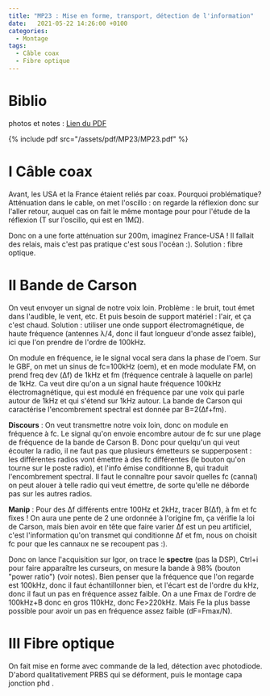 ```yaml
---
title: "MP23 : Mise en forme, transport, détection de l'information"
date:   2021-05-22 14:26:00 +0100
categories:
  - Montage
tags:
  - Câble coax
  - Fibre optique
---
```

# Biblio


photos et notes : [Lien du PDF](/assets/pdf/MP23/MP23.pdf)

{% include pdf src="/assets/pdf/MP23/MP23.pdf" %}

# I Câble coax

Avant, les USA et la France étaient reliés par coax. Pourquoi problématique? Atténuation dans le cable, on met l'oscillo : on regarde la réflexion donc sur l'aller retour, auquel cas on fait le même montage pour pour l'étude de la réflexion (T sur l'oscillo, qui est en 1M&Omega;). 

Donc on a une forte atténuation sur 200m, imaginez France-USA ! Il fallait des relais, mais c'est pas pratique c'est sous l'océan :). Solution : fibre optique.

# II Bande de Carson
On veut envoyer un signal de notre voix loin. Problème : le bruit, tout émet dans l'audible, le vent, etc. Et puis besoin de support matériel : l'air, et ça c'est chaud. Solution : utiliser une onde support électromagnétique, de haute fréquence (antennes &lambda;/4, donc il faut longueur d'onde assez faible), ici que l'on prendre de l'ordre de 100kHz.

On module en fréquence, ie le signal vocal sera dans la phase de l'oem. Sur le GBF, on met un sinus de fc=100kHz (oem), et en mode modulate FM, on prend freq dev (&Delta;f) de 1kHz et fm (fréquence centrale à laquelle on parle) de 1kHz. Ca veut dire qu'on a un signal haute fréquence 100kHz électromagnétique, qui est modulé en fréquence par une voix qui parle autour de 1kHz et qui s'étend sur 1kHz autour. La bande de Carson qui caractérise l'encombrement spectral est donnée par B=2(&Delta;f+fm).

**Discours** : On veut transmettre notre voix loin, donc on module en fréquence à fc. Le signal qu'on envoie encombre autour de fc sur une plage de fréquence de la bande de Carson B. Donc pour quelqu'un qui veut écouter la radio, il ne faut pas que plusieurs émetteurs se supperposent : les différentes radios vont émettre à des fc différentes (le bouton qu'on tourne sur le poste radio), et l'info émise conditionne B, qui traduit l'encombrement spectral. Il faut le connaître pour savoir quelles fc (cannal) on peut alouer à telle radio qui veut émettre, de sorte qu'elle ne déborde pas sur les autres radios.

**Manip** : Pour des &Delta;f différents entre 100Hz et 2kHz, tracer B(&Delta;f), à fm et fc fixes ! On aura une pente de 2 une ordonnée à l'origine fm, ça vérifie la loi de Carson, mais bien avoir en tête que faire varier &Delta;f est un peu artificiel, c'est l'information qu'on transmet qui conditionne &Delta;f et fm, nous on choisit fc pour que les cannaux ne se recoupent pas :).

Donc on lance l'acquisition sur Igor, on trace le **spectre** (pas la DSP), Ctrl+i pour faire apparaître les curseurs, on mesure la bande à 98% (bouton "power ratio") (voir notes). Bien penser que la fréquence que l'on regarde est 100kHz, donc il faut échantillonner bien, et l'écart est de l'ordre du kHz, donc il faut un pas en fréquence assez faible. On a une Fmax de l'ordre de 100kHz+B donc en gros 110kHz, donc Fe>220kHz. Mais Fe la plus basse possible pour avoir un pas en fréquence assez faible (dF=Fmax/N). 
# III Fibre optique
On fait mise en forme avec commande de la led, détection avec photodiode. D'abord qualitativement PRBS qui se déforment, puis le montage capa jonction phd .
